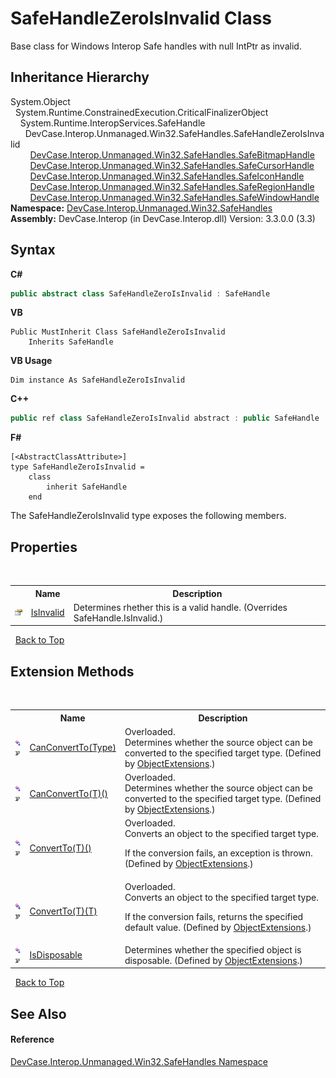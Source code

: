# SafeHandleZeroIsInvalid Class
 

Base class for Windows Interop Safe handles with null IntPtr as invalid.


## Inheritance Hierarchy
System.Object<br />&nbsp;&nbsp;System.Runtime.ConstrainedExecution.CriticalFinalizerObject<br />&nbsp;&nbsp;&nbsp;&nbsp;System.Runtime.InteropServices.SafeHandle<br />&nbsp;&nbsp;&nbsp;&nbsp;&nbsp;&nbsp;DevCase.Interop.Unmanaged.Win32.SafeHandles.SafeHandleZeroIsInvalid<br />&nbsp;&nbsp;&nbsp;&nbsp;&nbsp;&nbsp;&nbsp;&nbsp;<a href="T_DevCase_Interop_Unmanaged_Win32_SafeHandles_SafeBitmapHandle">DevCase.Interop.Unmanaged.Win32.SafeHandles.SafeBitmapHandle</a><br />&nbsp;&nbsp;&nbsp;&nbsp;&nbsp;&nbsp;&nbsp;&nbsp;<a href="T_DevCase_Interop_Unmanaged_Win32_SafeHandles_SafeCursorHandle">DevCase.Interop.Unmanaged.Win32.SafeHandles.SafeCursorHandle</a><br />&nbsp;&nbsp;&nbsp;&nbsp;&nbsp;&nbsp;&nbsp;&nbsp;<a href="T_DevCase_Interop_Unmanaged_Win32_SafeHandles_SafeIconHandle">DevCase.Interop.Unmanaged.Win32.SafeHandles.SafeIconHandle</a><br />&nbsp;&nbsp;&nbsp;&nbsp;&nbsp;&nbsp;&nbsp;&nbsp;<a href="T_DevCase_Interop_Unmanaged_Win32_SafeHandles_SafeRegionHandle">DevCase.Interop.Unmanaged.Win32.SafeHandles.SafeRegionHandle</a><br />&nbsp;&nbsp;&nbsp;&nbsp;&nbsp;&nbsp;&nbsp;&nbsp;<a href="T_DevCase_Interop_Unmanaged_Win32_SafeHandles_SafeWindowHandle">DevCase.Interop.Unmanaged.Win32.SafeHandles.SafeWindowHandle</a><br />
**Namespace:**&nbsp;<a href="N_DevCase_Interop_Unmanaged_Win32_SafeHandles">DevCase.Interop.Unmanaged.Win32.SafeHandles</a><br />**Assembly:**&nbsp;DevCase.Interop (in DevCase.Interop.dll) Version: 3.3.0.0 (3.3)

## Syntax

**C#**<br />
``` C#
public abstract class SafeHandleZeroIsInvalid : SafeHandle
```

**VB**<br />
``` VB
Public MustInherit Class SafeHandleZeroIsInvalid
	Inherits SafeHandle
```

**VB Usage**<br />
``` VB Usage
Dim instance As SafeHandleZeroIsInvalid
```

**C++**<br />
``` C++
public ref class SafeHandleZeroIsInvalid abstract : public SafeHandle
```

**F#**<br />
``` F#
[<AbstractClassAttribute>]
type SafeHandleZeroIsInvalid =  
    class
        inherit SafeHandle
    end
```

The SafeHandleZeroIsInvalid type exposes the following members.


## Properties
&nbsp;<table><tr><th></th><th>Name</th><th>Description</th></tr><tr><td>![Public property](media/pubproperty.gif "Public property")</td><td><a href="P_DevCase_Interop_Unmanaged_Win32_SafeHandles_SafeHandleZeroIsInvalid_IsInvalid">IsInvalid</a></td><td>
Determines rhether this is a valid handle.
 (Overrides SafeHandle.IsInvalid.)</td></tr></table>&nbsp;
<a href="#safehandlezeroisinvalid-class">Back to Top</a>

## Extension Methods
&nbsp;<table><tr><th></th><th>Name</th><th>Description</th></tr><tr><td>![Public Extension Method](media/pubextension.gif "Public Extension Method")![Code example](media/CodeExample.png "Code example")</td><td><a href="M_DevCase_Core_Extensions_Object_ObjectExtensions_CanConvertTo">CanConvertTo(Type)</a></td><td>Overloaded.  
Determines whether the source object can be converted to the specified target type.
 (Defined by <a href="T_DevCase_Core_Extensions_Object_ObjectExtensions">ObjectExtensions</a>.)</td></tr><tr><td>![Public Extension Method](media/pubextension.gif "Public Extension Method")![Code example](media/CodeExample.png "Code example")</td><td><a href="M_DevCase_Core_Extensions_Object_ObjectExtensions_CanConvertTo__1">CanConvertTo(T)()</a></td><td>Overloaded.  
Determines whether the source object can be converted to the specified target type.
 (Defined by <a href="T_DevCase_Core_Extensions_Object_ObjectExtensions">ObjectExtensions</a>.)</td></tr><tr><td>![Public Extension Method](media/pubextension.gif "Public Extension Method")![Code example](media/CodeExample.png "Code example")</td><td><a href="M_DevCase_Core_Extensions_Object_ObjectExtensions_ConvertTo__1">ConvertTo(T)()</a></td><td>Overloaded.  
Converts an object to the specified target type. 

 If the conversion fails, an exception is thrown.
 (Defined by <a href="T_DevCase_Core_Extensions_Object_ObjectExtensions">ObjectExtensions</a>.)</td></tr><tr><td>![Public Extension Method](media/pubextension.gif "Public Extension Method")![Code example](media/CodeExample.png "Code example")</td><td><a href="M_DevCase_Core_Extensions_Object_ObjectExtensions_ConvertTo__1_1">ConvertTo(T)(T)</a></td><td>Overloaded.  
Converts an object to the specified target type. 

 If the conversion fails, returns the specified default value.
 (Defined by <a href="T_DevCase_Core_Extensions_Object_ObjectExtensions">ObjectExtensions</a>.)</td></tr><tr><td>![Public Extension Method](media/pubextension.gif "Public Extension Method")![Code example](media/CodeExample.png "Code example")</td><td><a href="M_DevCase_Core_Extensions_Object_ObjectExtensions_IsDisposable">IsDisposable</a></td><td>
Determines whether the specified object is disposable.
 (Defined by <a href="T_DevCase_Core_Extensions_Object_ObjectExtensions">ObjectExtensions</a>.)</td></tr></table>&nbsp;
<a href="#safehandlezeroisinvalid-class">Back to Top</a>

## See Also


#### Reference
<a href="N_DevCase_Interop_Unmanaged_Win32_SafeHandles">DevCase.Interop.Unmanaged.Win32.SafeHandles Namespace</a><br />
